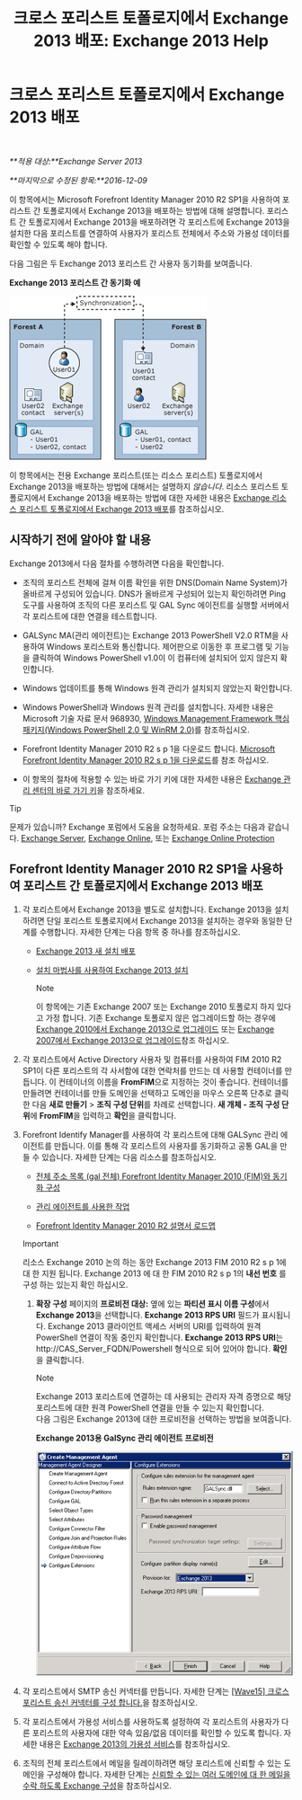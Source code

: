 ﻿---
title: '크로스 포리스트 토폴로지에서 Exchange 2013 배포: Exchange 2013 Help'
TOCTitle: 크로스 포리스트 토폴로지에서 Exchange 2013 배포
ms:assetid: 65be650f-d435-4f60-9ff0-5cb88a726abb
ms:mtpsurl: https://technet.microsoft.com/ko-kr/library/Aa998597(v=EXCHG.150)
ms:contentKeyID: 51407702
ms.date: 05/22/2018
mtps_version: v=EXCHG.150
ms.translationtype: MT
---

# 크로스 포리스트 토폴로지에서 Exchange 2013 배포

 

_**적용 대상:**Exchange Server 2013_

_**마지막으로 수정된 항목:**2016-12-09_

이 항목에서는 Microsoft Forefront Identity Manager 2010 R2 SP1을 사용하여 포리스트 간 토폴로지에서 Exchange 2013을 배포하는 방법에 대해 설명합니다. 포리스트 간 토폴로지에서 Exchange 2013을 배포하려면 각 포리스트에 Exchange 2013을 설치한 다음 포리스트를 연결하여 사용자가 포리스트 전체에서 주소와 가용성 데이터를 확인할 수 있도록 해야 합니다.

다음 그림은 두 Exchange 2013 포리스트 간 사용자 동기화를 보여줍니다.

**Exchange 2013 포리스트 간 동기화 예**

![Exchange 2010 다중 포리스트 예](images/Aa998597.df0ba5dd-cb96-4542-98bd-2a425defe317(EXCHG.150).gif "Exchange 2010 다중 포리스트 예")

이 항목에서는 전용 Exchange 포리스트(또는 리소스 포리스트) 토폴로지에서 Exchange 2013을 배포하는 방법에 대해서는 설명하지 *않습니다*. 리소스 포리스트 토폴로지에서 Exchange 2013을 배포하는 방법에 대한 자세한 내용은 [Exchange 리소스 포리스트 토폴로지에서 Exchange 2013 배포](deploy-exchange-2013-in-an-exchange-resource-forest-topology-exchange-2013-help.md)를 참조하십시오.

## 시작하기 전에 알아야 할 내용

Exchange 2013에서 다음 절차를 수행하려면 다음을 확인합니다.

  - 조직의 포리스트 전체에 걸쳐 이름 확인을 위한 DNS(Domain Name System)가 올바르게 구성되어 있습니다. DNS가 올바르게 구성되어 있는지 확인하려면 Ping 도구를 사용하여 조직의 다른 포리스트 및 GAL Sync 에이전트를 실행할 서버에서 각 포리스트에 대한 연결을 테스트합니다.

  - GALSync MA(관리 에이전트)는 Exchange 2013 PowerShell V2.0 RTM을 사용하여 Windows 포리스트와 통신합니다. 제어판으로 이동한 후 프로그램 및 기능을 클릭하여 Windows PowerShell v1.0이 이 컴퓨터에 설치되어 있지 않은지 확인합니다.

  - Windows 업데이트를 통해 Windows 원격 관리가 설치되지 않았는지 확인합니다.

  - Windows PowerShell과 Windows 원격 관리를 설치합니다. 자세한 내용은 Microsoft 기술 자료 문서 968930, [Windows Management Framework 핵심 패키지(Windows PowerShell 2.0 및 WinRM 2.0)](http://go.microsoft.com/fwlink/p/?linkid=3052%26kbid=968930)를 참조하십시오.

  - Forefront Identity Manager 2010 R2 s p 1을 다운로드 합니다. [Microsoft Forefront Identity Manager 2010 R2 s p 1을 다운로드](https://go.microsoft.com/fwlink/p/?linkid=279868)를 참조 하십시오.

  - 이 항목의 절차에 적용할 수 있는 바로 가기 키에 대한 자세한 내용은 [Exchange 관리 센터의 바로 가기 키](keyboard-shortcuts-in-the-exchange-admin-center-exchange-online-protection-help.md)을 참조하세요.


> [!TIP]
> 문제가 있습니까? Exchange 포럼에서 도움을 요청하세요. 포럼 주소는 다음과 같습니다. <A href="https://go.microsoft.com/fwlink/p/?linkid=60612">Exchange Server</A>, <A href="https://go.microsoft.com/fwlink/p/?linkid=267542">Exchange Online</A>, 또는 <A href="https://go.microsoft.com/fwlink/p/?linkid=285351">Exchange Online Protection</A>



## Forefront Identity Manager 2010 R2 SP1을 사용하여 포리스트 간 토폴로지에서 Exchange 2013 배포

1.  각 포리스트에서 Exchange 2013을 별도로 설치합니다. Exchange 2013을 설치하려면 단일 포리스트 토폴로지에서 Exchange 2013을 설치하는 경우와 동일한 단계를 수행합니다. 자세한 단계는 다음 항목 중 하나를 참조하십시오.
    
      - [Exchange 2013 새 설치 배포](deploy-a-new-installation-of-exchange-2013-exchange-2013-help.md)
    
      - [설치 마법사를 사용하여 Exchange 2013 설치](install-exchange-2013-using-the-setup-wizard-exchange-2013-help.md)
        

        > [!NOTE]
        > 이 항목에는 기존 Exchange 2007 또는 Exchange 2010 토폴로지 하지 있다고 가정 합니다. 기존 Exchange 토폴로지 않은 업그레이드할 하는 경우에 <A href="upgrade-from-exchange-2010-to-exchange-2013-exchange-2013-help.md">Exchange 2010에서 Exchange 2013으로 업그레이드</A> 또는 <A href="upgrade-from-exchange-2007-to-exchange-2013-exchange-2013-help.md">Exchange 2007에서 Exchange 2013으로 업그레이드</A>참조 하십시오.



2.  각 포리스트에서 Active Directory 사용자 및 컴퓨터를 사용하여 FIM 2010 R2 SP1이 다른 포리스트의 각 사서함에 대한 연락처를 만드는 데 사용할 컨테이너를 만듭니다. 이 컨테이너의 이름을 **FromFIM**으로 지정하는 것이 좋습니다. 컨테이너를 만들려면 컨테이너를 만들 도메인을 선택하고 도메인을 마우스 오른쪽 단추로 클릭한 다음 **새로 만들기** \> **조직 구성 단위**를 차례로 선택합니다. **새 개체 - 조직 구성 단위**에 **FromFIM**을 입력하고 **확인**을 클릭합니다.

3.  Forefront Identify Manager를 사용하여 각 포리스트에 대해 GALSync 관리 에이전트를 만듭니다. 이를 통해 각 포리스트의 사용자를 동기화하고 공통 GAL을 만들 수 있습니다. 자세한 단계는 다음 리소스를 참조하십시오.
    
      - [전체 주소 목록 (gal 전체) Forefront Identity Manager 2010 (FIM)와 동기화 구성](https://go.microsoft.com/fwlink/p/?linkid=279869)
    
      - [관리 에이전트를 사용한 작업](https://go.microsoft.com/fwlink/p/?linkid=279870)
    
      - [Forefront Identity Manager 2010 R2 설명서 로드맵](https://go.microsoft.com/fwlink/p/?linkid=279871)
    

    > [!IMPORTANT]
    > 리소스 Exchange 2010 논의 하는 동안 Exchange 2013 FIM 2010 R2 s p 1에 대 한 지원 됩니다. Exchange 2013 에 대 한 FIM 2010 R2 s p 1의 <STRONG>내선 번호</STRONG> 를 구성 하는 있는지 확인 하십시오.

    
    1.  **확장 구성** 페이지의 **프로비전 대상:** 옆에 있는 **파티션 표시 이름 구성**에서 **Exchange 2013**을 선택합니다. **Exchange 2013 RPS URI** 필드가 표시됩니다. Exchange 2013 클라이언트 액세스 서버의 URI를 입력하여 원격 PowerShell 연결이 작동 중인지 확인합니다. **Exchange 2013 RPS URI**는 http://CAS\_Server\_FQDN/Powershell 형식으로 되어 있어야 합니다. **확인**을 클릭합니다.
        

        > [!NOTE]
        > Exchange 2013&nbsp;포리스트에 연결하는 데 사용되는 관리자 자격 증명으로 해당 포리스트에 대한 원격 PowerShell 연결을 만들 수 있는지 확인합니다.<BR>다음 그림은 Exchange 2013에 대한 프로비전을 선택하는 방법을 보여줍니다.

        
        **Exchange 2013용 GalSync 관리 에이전트 프로비전**
        
        ![관리 에이전트 Exchange 2010 프로비전](images/Aa998597.8f403cda-e5e4-4edf-887f-c1ed46cee3f5(EXCHG.150).gif "관리 에이전트 Exchange 2010 프로비전")  

4.  각 포리스트에서 SMTP 송신 커넥터를 만듭니다. 자세한 단계는 [\[Wave15\] 크로스 포리스트 송신 커넥터를 구성 합니다.](configure-a-cross-forest-send-connector-exchange-2013-help.md)을 참조하십시오.

5.  각 포리스트에서 가용성 서비스를 사용하도록 설정하여 각 포리스트의 사용자가 다른 포리스트의 사용자에 대한 약속 있음/없음 데이터를 확인할 수 있도록 합니다. 자세한 내용은 [Exchange 2013의 가용성 서비스](availability-service-in-exchange-2013-exchange-2013-help.md)를 참조하십시오.

6.  조직의 전체 포리스트에서 메일을 릴레이하려면 해당 포리스트에 신뢰할 수 있는 도메인을 구성해야 합니다. 자세한 단계는 [신뢰할 수 있는 여러 도메인에 대 한 메일을 수락 하도록 Exchange 구성](configure-exchange-to-accept-mail-for-multiple-authoritative-domains-exchange-2013-help.md)을 참조하십시오.

